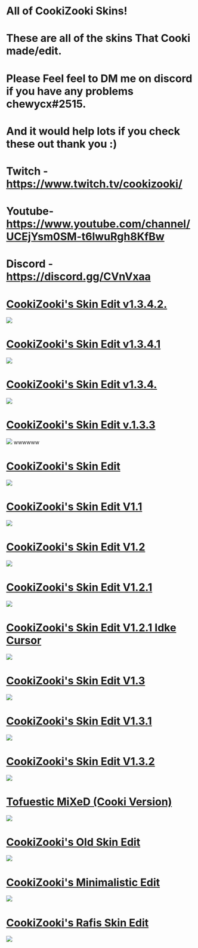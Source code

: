 # All of CookiZooki Skins!
# These are all of the skins That Cooki made/edit.
# Please Feel feel to DM me on discord if you have any problems chewycx#2515.
# And it would help lots if you check these out thank you :)
# Twitch - https://www.twitch.tv/cookizooki/
# Youtube- https://www.youtube.com/channel/UCEjYsm0SM-t6lwuRgh8KfBw
# Discord - https://discord.gg/CVnVxaa

# [CookiZooki's Skin Edit v1.3.4.2.](https://www.dropbox.com/s/dxz198c4an9gq4p/CookiZooki's%20Skin%20Edit%20v1.3.4.2.osk?dl=0)
   ![](https://cdn.discordapp.com/attachments/746970713293848619/802650334761451570/screenshot079.jpg)
   
# [CookiZooki's Skin Edit v1.3.4.1](https://www.dropbox.com/s/yrf8k5zurwvmwpp/CookiZooki's%20Skin%20Edit%20v1.3.4.1.osk?dl=0)
   ![](https://cdn.discordapp.com/attachments/746970713293848619/795333490736234516/screenshot065.jpg)
   
# [CookiZooki's Skin Edit v1.3.4.](https://www.dropbox.com/s/cup87csry5sgkab/CookiZooki's%20Skin%20Edit%20v1.3.4.osk?dl=0)
  ![](https://cdn.discordapp.com/attachments/746970713293848619/792549243071365151/screenshot056.jpg)
  
# [CookiZooki's Skin Edit v.1.3.3](https://www.dropbox.com/s/hz39o5f80x4cre4/CookiZooki%27s%20Skin%20Edit%20v1.3.3.osk?dl=0)
  ![](https://cdn.discordapp.com/attachments/746970713293848619/776803481801064499/screenshot050.jpg)
  wwwwww
# [CookiZooki's Skin Edit](https://www.dropbox.com/s/d0b84ohdfce8mrd/CookiZooki%27s%20Skin%20Edit.osk?dl=0)
  ![](https://media.discordapp.net/attachments/746970713293848619/771954550571532288/screenshot016.jpg?width=1204&height=677)

# [CookiZooki's Skin Edit V1.1](https://www.dropbox.com/s/rq1r7xsm8dh37px/CookiZooki%27s%20Skin%20Edit%20v1.1.osk?dl=0)
  ![](https://cdn.discordapp.com/attachments/728495702283386984/771998500854169600/screenshot027.jpg)

# [CookiZooki's Skin Edit V1.2](https://www.dropbox.com/s/348a99nciiw9x2u/CookiZooki%27s%20Skin%20Edit%20v1.2.osk?dl=0)
  ![](https://cdn.discordapp.com/attachments/746970713293848619/771959777969438731/screenshot017.jpg)

# [CookiZooki's Skin Edit V1.2.1](https://www.dropbox.com/s/0j2l3cplvec8dqq/CookiZooki%27s%20Skin%20Edit%20v1.2.1.osk?dl=0)
  ![](https://cdn.discordapp.com/attachments/728495702283386984/771998515718914058/screenshot026.jpg)
  
# [CookiZooki's Skin Edit V1.2.1 Idke Cursor](https://www.dropbox.com/s/vbmqi0m04rs34us/CookiZooki%27s%20Skin%20Edit%20v1.2.1%20with%20Idke%27s%20Cursor.osk?dl=0)
  ![](https://cdn.discordapp.com/attachments/746970713293848619/771959768763727892/screenshot018.jpg)
 
# [CookiZooki's Skin Edit V1.3](https://www.dropbox.com/s/zmjt6smv8u51lwn/CookiZooki%27s%20Skin%20Edit%20v1.3.osk?dl=0)
  ![](https://cdn.discordapp.com/attachments/728495702283386984/771998419006259200/screenshot033.jpg)
  
# [CookiZooki's Skin Edit V1.3.1](https://www.dropbox.com/s/pdrqewsxku1iwf4/CookiZooki%27s%20Skin%20Edit%20v1.3.1.osk?dl=0)
  ![](https://cdn.discordapp.com/attachments/728495702283386984/771998508270092288/screenshot029.jpg)
  
  # [CookiZooki's Skin Edit V1.3.2](https://www.dropbox.com/s/qzav4icxd53r0dz/CookiZooki%27s%20Skin%20Edit%20v1.3.2.osk?dl=0)
  ![](https://cdn.discordapp.com/attachments/728495702283386984/772015859660488734/screenshot042.jpg)
  
# [Tofuestic MiXeD (Cooki Version)](https://www.dropbox.com/s/j94jee7nulfqhsc/Tofuestic%20MiXeD%20%28Cooki%20Version%29.osk?dl=0)
  ![](https://cdn.discordapp.com/attachments/728495702283386984/771998465492123648/screenshot032.jpg)
  
# [CookiZooki's Old Skin Edit](https://www.dropbox.com/s/zxvjs83l07m26z2/CookiZooki%27s%20Old%20Skin%20Edit.osk?dl=0)
  ![](https://cdn.discordapp.com/attachments/728495702283386984/772013265709694976/screenshot040.jpg)
  
# [CookiZooki's Minimalistic Edit](https://www.dropbox.com/s/dzxedz83wz4z5pb/CookiZooki%27s%20Minimalistic%20Edit.osk?dl=0)
  ![](https://cdn.discordapp.com/attachments/728495702283386984/771998471351042048/screenshot031.jpg) 

# [CookiZooki's Rafis Skin Edit](https://www.dropbox.com/s/uo4408vnzk1sfiv/CookiZooki%27s%20Rafis%20Skin%20Edit.osk?dl=0)
  ![](https://cdn.discordapp.com/attachments/746970713293848619/771959740489662464/screenshot022.jpg)

